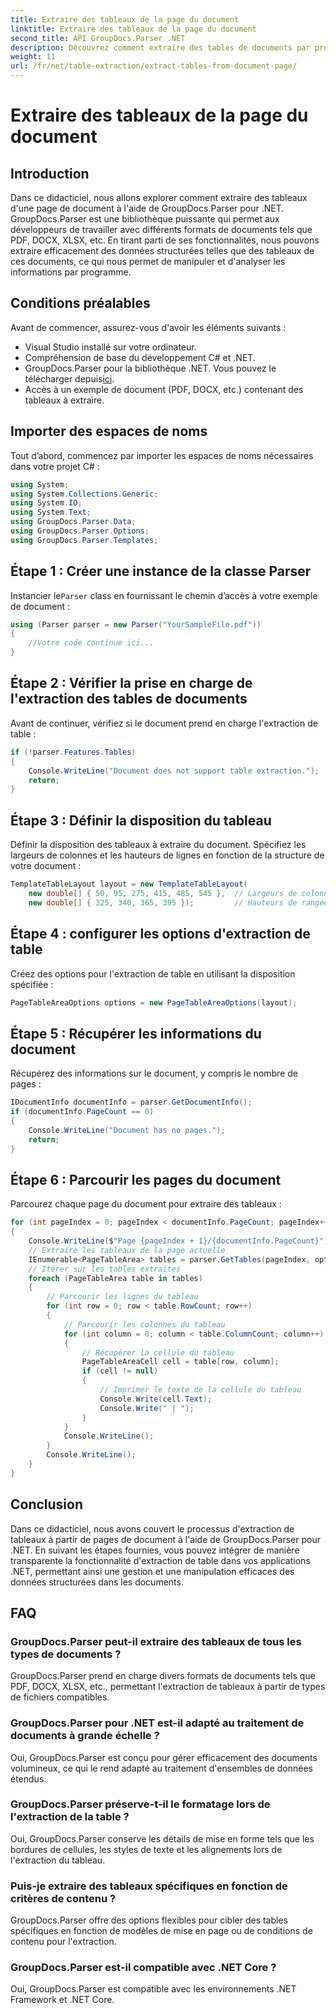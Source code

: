 ```yaml
---
title: Extraire des tableaux de la page du document
linktitle: Extraire des tableaux de la page du document
second_title: API GroupDocs.Parser .NET
description: Découvrez comment extraire des tables de documents par programmation à l'aide de GroupDocs.Parser pour .NET. Ce didacticiel complet fournit des conseils étape par étape.
weight: 11
url: /fr/net/table-extraction/extract-tables-from-document-page/
---
```


# Extraire des tableaux de la page du document

## Introduction
Dans ce didacticiel, nous allons explorer comment extraire des tableaux d'une page de document à l'aide de GroupDocs.Parser pour .NET. GroupDocs.Parser est une bibliothèque puissante qui permet aux développeurs de travailler avec différents formats de documents tels que PDF, DOCX, XLSX, etc. En tirant parti de ses fonctionnalités, nous pouvons extraire efficacement des données structurées telles que des tableaux de ces documents, ce qui nous permet de manipuler et d'analyser les informations par programme.
## Conditions préalables
Avant de commencer, assurez-vous d'avoir les éléments suivants :
- Visual Studio installé sur votre ordinateur.
- Compréhension de base du développement C# et .NET.
-  GroupDocs.Parser pour la bibliothèque .NET. Vous pouvez le télécharger depuis[ici](https://releases.groupdocs.com/parser/net/).
- Accès à un exemple de document (PDF, DOCX, etc.) contenant des tableaux à extraire.

## Importer des espaces de noms
Tout d’abord, commencez par importer les espaces de noms nécessaires dans votre projet C# :
```csharp
using System;
using System.Collections.Generic;
using System.IO;
using System.Text;
using GroupDocs.Parser.Data;
using GroupDocs.Parser.Options;
using GroupDocs.Parser.Templates;
```
## Étape 1 : Créer une instance de la classe Parser
 Instancier le`Parser` class en fournissant le chemin d’accès à votre exemple de document :
```csharp
using (Parser parser = new Parser("YourSampleFile.pdf"))
{
    //Votre code continue ici...
}
```
## Étape 2 : Vérifier la prise en charge de l'extraction des tables de documents
Avant de continuer, vérifiez si le document prend en charge l'extraction de table :
```csharp
if (!parser.Features.Tables)
{
    Console.WriteLine("Document does not support table extraction.");
    return;
}
```
## Étape 3 : Définir la disposition du tableau
Définir la disposition des tableaux à extraire du document. Spécifiez les largeurs de colonnes et les hauteurs de lignes en fonction de la structure de votre document :
```csharp
TemplateTableLayout layout = new TemplateTableLayout(
    new double[] { 50, 95, 275, 415, 485, 545 },  // Largeurs de colonnes
    new double[] { 325, 340, 365, 395 });         // Hauteurs de rangée
```
## Étape 4 : configurer les options d'extraction de table
Créez des options pour l'extraction de table en utilisant la disposition spécifiée :
```csharp
PageTableAreaOptions options = new PageTableAreaOptions(layout);
```
## Étape 5 : Récupérer les informations du document
Récupérez des informations sur le document, y compris le nombre de pages :
```csharp
IDocumentInfo documentInfo = parser.GetDocumentInfo();
if (documentInfo.PageCount == 0)
{
    Console.WriteLine("Document has no pages.");
    return;
}
```
## Étape 6 : Parcourir les pages du document
Parcourez chaque page du document pour extraire des tableaux :
```csharp
for (int pageIndex = 0; pageIndex < documentInfo.PageCount; pageIndex++)
{
    Console.WriteLine($"Page {pageIndex + 1}/{documentInfo.PageCount}");
    // Extraire les tableaux de la page actuelle
    IEnumerable<PageTableArea> tables = parser.GetTables(pageIndex, options);
    // Itérer sur les tables extraites
    foreach (PageTableArea table in tables)
    {
        // Parcourir les lignes du tableau
        for (int row = 0; row < table.RowCount; row++)
        {
            // Parcourir les colonnes du tableau
            for (int column = 0; column < table.ColumnCount; column++)
            {
                // Récupérer la cellule du tableau
                PageTableAreaCell cell = table[row, column];
                if (cell != null)
                {
                    // Imprimer le texte de la cellule du tableau
                    Console.Write(cell.Text);
                    Console.Write(" | ");
                }
            }
            Console.WriteLine();
        }
        Console.WriteLine();
    }
}
```

## Conclusion
Dans ce didacticiel, nous avons couvert le processus d'extraction de tableaux à partir de pages de document à l'aide de GroupDocs.Parser pour .NET. En suivant les étapes fournies, vous pouvez intégrer de manière transparente la fonctionnalité d'extraction de table dans vos applications .NET, permettant ainsi une gestion et une manipulation efficaces des données structurées dans les documents.

## FAQ
### GroupDocs.Parser peut-il extraire des tableaux de tous les types de documents ?
GroupDocs.Parser prend en charge divers formats de documents tels que PDF, DOCX, XLSX, etc., permettant l'extraction de tableaux à partir de types de fichiers compatibles.
### GroupDocs.Parser pour .NET est-il adapté au traitement de documents à grande échelle ?
Oui, GroupDocs.Parser est conçu pour gérer efficacement des documents volumineux, ce qui le rend adapté au traitement d'ensembles de données étendus.
### GroupDocs.Parser préserve-t-il le formatage lors de l'extraction de la table ?
Oui, GroupDocs.Parser conserve les détails de mise en forme tels que les bordures de cellules, les styles de texte et les alignements lors de l'extraction du tableau.
### Puis-je extraire des tableaux spécifiques en fonction de critères de contenu ?
GroupDocs.Parser offre des options flexibles pour cibler des tables spécifiques en fonction de modèles de mise en page ou de conditions de contenu pour l'extraction.
### GroupDocs.Parser est-il compatible avec .NET Core ?
Oui, GroupDocs.Parser est compatible avec les environnements .NET Framework et .NET Core.